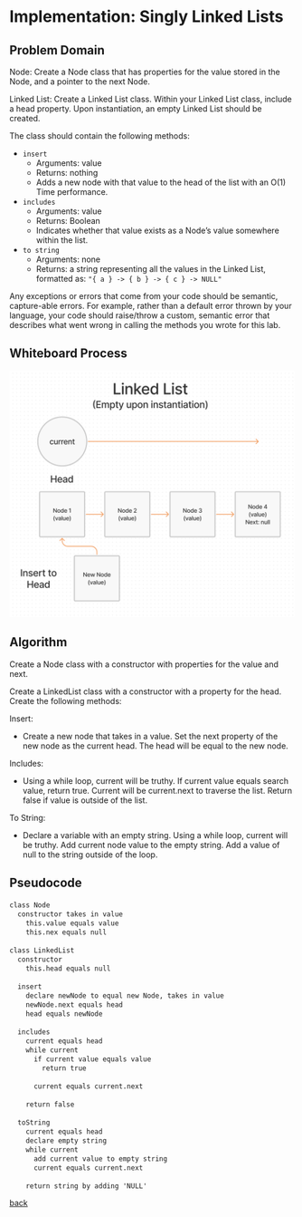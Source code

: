 # Implementation: Singly Linked Lists

## Problem Domain

Node: Create a Node class that has properties for the value stored in the Node, and a pointer to the next Node.

Linked List: Create a Linked List class. Within your Linked List class, include a head property. Upon instantiation, an empty Linked List should be created.

The class should contain the following methods:

- `insert`
  - Arguments: value
  - Returns: nothing
  - Adds a new node with that value to the head of the list with an O(1) Time performance.
- `includes`
  - Arguments: value
  - Returns: Boolean
  - Indicates whether that value exists as a Node’s value somewhere within the list.
- `to string`
  - Arguments: none
  - Returns: a string representing all the values in the Linked List, formatted as:
`"{ a } -> { b } -> { c } -> NULL"`

Any exceptions or errors that come from your code should be semantic, capture-able errors. For example, rather than a default error thrown by your language, your code should raise/throw a custom, semantic error that describes what went wrong in calling the methods you wrote for this lab.

## Whiteboard Process

![Singly Linked List](./linked-list.png)

## Algorithm

Create a Node class with a constructor with properties for the value and next.

Create a LinkedList class with a constructor with a property for the head. Create the following methods:

Insert:

- Create a new node that takes in a value. Set the next property of the new node as the current head. The head will be equal to the new node.

Includes:

- Using a while loop, current will be truthy. If current value equals search value, return true. Current will be current.next to traverse the list. Return false if value is outside of the list.

To String:

- Declare a variable with an empty string. Using a while loop, current will be truthy. Add current node value to the empty string. Add a value of null to the string outside of the loop.

## Pseudocode

```plaintext
class Node
  constructor takes in value
    this.value equals value
    this.nex equals null

class LinkedList
  constructor
    this.head equals null

  insert
    declare newNode to equal new Node, takes in value
    newNode.next equals head
    head equals newNode

  includes
    current equals head
    while current
      if current value equals value
        return true

      current equals current.next

    return false

  toString
    current equals head
    declare empty string
    while current
      add current value to empty string
      current equals current.next

    return string by adding 'NULL'
```

[back](../README.md)
